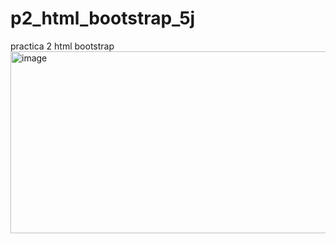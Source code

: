 # p2_html_bootstrap_5j
practica 2 html bootstrap
<img width="770" height="291" alt="image" src="https://github.com/user-attachments/assets/ea2f7382-a7b8-4d3f-803a-13ed46b8477f" />
